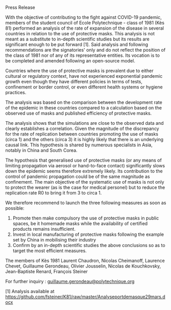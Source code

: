 Press Release

With the objective of contributing to the fight against COVID-19 pandemic, members of the student council of Ecole Polytechnique - class of 1981 (Kès 81)  performed an analysis of the rate of expansion of the disease in several countries in relation to the use of protective masks. This analysis is not meant as a substitute to in-depth scientific studies but its results are significant enough to be put forward [1].
Said analysis and following recommendations are the signatories' only and do not reflect the position of the class of 1981 nor of any of its representative entities. Its vocation is to be completed and amended following an open-source model.

Countries where the use of protective masks is prevalent due to either cultural or regulatory context, have not experienced exponential pandemic growth even though they have different policies in terms of tests, confinement or border control, or even different health systems or hygiene practices.

The analysis was based on the comparison between the development rate of the epidemic in these countries compared to a calculation based on the observed use of masks and published efficiency of protective masks.

The analysis shows that the simulations are close to the observed data and clearly establishes a correlation. Given the magnitude of the discrepancy for the rate of replication between countries promoting the use of masks (circa 1) and the others (circa 3) it is highly likely that there is an underlying causal link. This hypothesis is shared by numerous specialists in Asia, notably in China and South Corea.

The hypothesis that generalised use of protective masks (or any means of limiting propagation via aerosol or hand-to-face contact) significantly slows down the epidemic seems therefore extremely likely. Its contribution to the control of pandemic propagation could be of the same magnitude as confinement. The main objective of the systematic use of masks is not only to protect the wearer (as is the case for medical personel) but to reduce the replication rate R0 to bring it from 3 to circa 1.

We therefore recommend to launch the three following measures as soon as possible:
1. Promote then make compulsory the use of protective masks in public spaces, be it homemade masks while the availability of certified products remains insufficient.
2. Invest in local manufacturing of protective masks following the example set by China in mobilising their industry
3. Confirm by an in-depth scientific studies the above conclusions so as to target the most efficient measures.

The members of Kès 1981
Laurent Chaudron, Nicolas Cheimanoff, Laurence Chevet, Guillaume Gerondeau, Olivier Jousselin, Nicolas de Kouchkovsky, Jean-Baptiste Renard, François Steiner

For further inquiry : guillaume.gerondeau@polytechnique.org

[1] Analysis available at https://github.com/fsteiner/K81/raw/master/Analyseportdemasque29mars.docx
